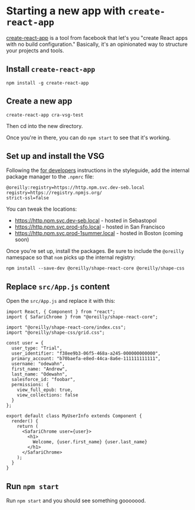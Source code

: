 # Starting a new app with `create-react-app`

[create-react-app](https://github.com/facebookincubator/create-react-app) is a tool from facebook that let's you "create React apps with no build configuration."  Basically, it's an opinionated way to structure your projects and tools.

## Install `create-react-app`

```
npm install -g create-react-app
```

## Create a new app

```
create-react-app cra-vsg-test
```

Then cd into the new directory.

Once you're in there, you can do `npm start` to see that it's working.

## Set up and install the VSG

Following the [for developers](https://http.styleguide.svc.dev-seb.local/#for-developers) instructions in the styleguide, add the internal package manager to the `.npmrc` file:

```
@oreilly:registry=https://http.npm.svc.dev-seb.local
registry=https://registry.npmjs.org/
strict-ssl=false
```

You can tweak the locations:

* https://http.npm.svc.dev-seb.local -  hosted in Sebastopol
* https://http.npm.svc.prod-sfo.local -  hosted in San Francisco
* https://http.npm.svc.prod-1summer.local - hosted in Boston (coming soon)

Once you're set up, install the packages.  Be sure to include the `@oreilly` namespace so that `nom` picks up the internal registry:

```
npm install --save-dev @oreilly/shape-react-core @oreilly/shape-css
```

## Replace `src/App.js` content

Open the `src/App.js` and replace it with this:

```
import React, { Component } from "react";
import { SafariChrome } from "@oreilly/shape-react-core";

import "@oreilly/shape-react-core/index.css";
import "@oreilly/shape-css/grid.css";

const user = {
  user_type: "Trial",
  user_identifier: "f38ee9b3-06f5-468a-a245-000000000000",
  primary_account: "b70baefa-e8ed-44ca-8a6e-111111111111",
  username: "odewahn",
  first_name: "Andrew",
  last_name: "Odewahn",
  salesforce_id: "foobar",
  permissions: {
    view_full_epub: true,
    view_collections: false
  }
};

export default class MyUserInfo extends Component {
  render() {
    return (
      <SafariChrome user={user}>
        <h1>
          Welcome, {user.first_name} {user.last_name}
        </h1>
      </SafariChrome>
    );
  }
}
```

## Run `npm start`

Run `npm start` and you should see something gooooood.
